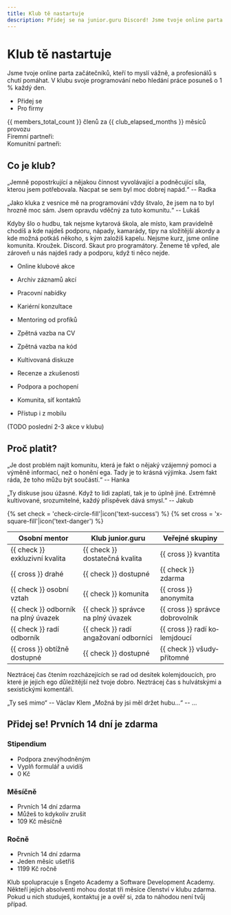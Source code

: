 ```yaml
---
title: Klub tě nastartuje
description: Přidej se na junior.guru Discord! Jsme tvoje online parta začátečníků, kteří to myslí vážně, a profesionálů s chutí pomáhat. Svoje programování nebo hledání práce posuneš o 1 % každý den.
---
```


# Klub tě nastartuje

Jsme tvoje online parta začátečníků, kteří to myslí vážně, a profesionálů s chutí pomáhat. V klubu svoje programování nebo hledání práce posuneš o 1 % každý den.

- Přidej se
- Pro firmy

{{ members_total_count }} členů za {{ club_elapsed_months }} měsíců provozu<br>
Firemní partneři:<br>
Komunitní partneři:<br>

## Co je klub?

„Jemně popostrkující a nějakou činnost vyvolávající a podněcující síla, kterou jsem potřebovala. Nacpat se sem byl moc dobrej napád.“ -- Radka

„Jako kluka z vesnice mě na programování vždy štvalo, že jsem na to byl hrozně moc sám. Jsem opravdu vděčný za tuto komunitu.“ -- Lukáš

Kdyby šlo o hudbu, tak nejsme kytarová škola, ale místo, kam pravidelně chodíš a kde najdeš podporu, nápady, kamarády, tipy na složitější akordy a kde možná potkáš někoho, s kým založíš kapelu. Nejsme kurz, jsme online komunita. Kroužek. Discord. Skaut pro programátory. Ženeme tě vpřed, ale zároveň u nás najdeš rady a podporu, když ti něco nejde.

- Online klubové akce
- Archiv záznamů akcí
- Pracovní nabídky

- Kariérní konzultace
- Mentoring od profíků
- Zpětná vazba na CV

- Zpětná vazba na kód
- Kultivovaná diskuze
- Recenze a zkušenosti

- Podpora a pochopení
- Komunita, síť kontaktů
- Přístup i z mobilu

(TODO poslední 2-3 akce v klubu)

## Proč platit?

„Je dost problém najít komunitu, která je fakt o nějaký vzájemný pomoci a výměně informací, než o honění ega. Tady je to krásná výjimka. Jsem fakt ráda, že toho můžu být součástí.“ -- Hanka

„Ty diskuse jsou úžasné. Když to lidi zaplatí, tak je to úplně jiné. Extrémně kultivované, srozumitelné, každý příspěvek dává smysl.“ -- Jakub


<div class="comparison" markdown="1">
{% set check = 'check-circle-fill'|icon('text-success') %}
{% set cross = 'x-square-fill'|icon('text-danger') %}

| Osobní mentor                       | Klub junior.guru                      | Veřejné skupiny                      |
|-------------------------------------|---------------------------------------|--------------------------------------|
| {{ check }} exkluzivní kvalita      | {{ check }} dostatečná kvalita        | {{ cross }} kvantita                 |
| {{ cross }} drahé                   | {{ check }} dostupné                  | {{ check }} zdarma                   |
| {{ check }} osobní vztah            | {{ check }} komunita                  | {{ cross }} anonymita                |
| {{ check }} odborník na plný úvazek | {{ check }} správce na plný úvazek    | {{ cross }} správce dobro&shy;volník |
| {{ check }} radí odborník           | {{ check }} radí angažovaní odborníci | {{ cross }} radí ko&shy;lemjdoucí    |
| {{ cross }} obtížně dostupné        | {{ check }} dostupné                  | {{ check }} všudy&shy;přítomné       |

</div>


Neztrácej čas čtením rozcházejících se rad od desítek kolemjdoucích, pro které je jejich ego důležitější než tvoje dobro. Neztrácej čas s hulvátskými a sexistickými komentáři.

„Ty seš mimo“ -- Václav Klem
„Možná by jsi měl držet hubu...“ -- ...

## Přidej se! Prvních 14 dní je zdarma

### Stipendium

- Podpora znevýhodněným
- Vyplň formulář a uvidíš
- 0 Kč

### Měsíčně

- Prvních 14 dní zdarma
- Můžeš to kdykoliv zrušit
- 109 Kč měsíčně

### Ročně

- Prvních 14 dní zdarma
- Jeden měsíc ušetříš
- 1199 Kč ročně

Klub spolupracuje s Engeto Academy a Software Development Academy. Někteří jejich absolventi mohou dostat tři měsíce členství v klubu zdarma. Pokud u nich studuješ, kontaktuj je a ověř si, zda to náhodou není tvůj případ.
